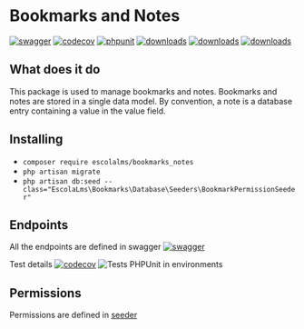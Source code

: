 # Bookmarks and Notes
[![swagger](https://img.shields.io/badge/documentation-swagger-green)](https://escolalms.github.io/Bookmarks-Notes/)
[![codecov](https://codecov.io/gh/EscolaLMS/Bookmarks-Notes/branch/main/graph/badge.svg?token=NRAN4R8AGZ)](https://codecov.io/gh/EscolaLMS/Bookmarks-Notes)
[![phpunit](https://github.com/EscolaLMS/Bookmarks-Notes/actions/workflows/test.yml/badge.svg)](https://github.com/EscolaLMS/Bookmarks-Notes/actions/workflows/test.yml)
[![downloads](https://img.shields.io/packagist/dt/escolalms/Bookmarks-Notes)](https://packagist.org/packages/escolalms/Bookmarks-Notes)
[![downloads](https://img.shields.io/packagist/v/escolalms/Bookmarks-Notes)](https://packagist.org/packages/escolalms/Bookmarks-Notes)
[![downloads](https://img.shields.io/packagist/l/escolalms/Bookmarks-Notes)](https://packagist.org/packages/escolalms/Bookmarks-Notes)

## What does it do
This package is used to manage bookmarks and notes.
Bookmarks and notes are stored in a single data model.
By convention, a note is a database entry containing a value in the value field. 

## Installing
- `composer require escolalms/bookmarks_notes`
- `php artisan migrate`
- `php artisan db:seed --class="EscolaLms\Bookmarks\Database\Seeders\BookmarkPermissionSeeder"`

## Endpoints
All the endpoints are defined in swagger
[![swagger](https://img.shields.io/badge/documentation-swagger-green)](https://escolalms.github.io/Bookmarks-Notes/)

Test details
[![codecov](https://codecov.io/gh/EscolaLMS/Bookmarks/branch/main/graph/badge.svg?token=O91FHNKI6R)](https://codecov.io/gh/EscolaLMS/Bookmarks)
![Tests PHPUnit in environments](https://github.com/EscolaLMS/Bookmarks-Notes/actions/workflows/test.yml/badge.svg)

## Permissions
Permissions are defined in [seeder](https://github.com/EscolaLMS/Bookmarks-Notes/tree/main/database/seeders/BookmarkPermissionSeeder.php)
